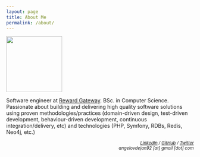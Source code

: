 ```yaml
---
layout: page
title: About Me
permalink: /about/
---
```


<img class="img-left" src="{{ site.url }}/images/100_4188-cropped.png" style="width: 150px">

Software engineer at [Reward Gateway](https://www.rewardgateway.com/). BSc. in Computer Science. Passionate about building and delivering high quality software solutions using proven methodologies/practices (domain-driven design, test-driven development, behaviour-driven development, continuous integration/delivery, etc) and technologies (PHP, Symfony, RDBs, Redis, Neo4j, etc.)

<p style="text-align: right">
<small><em>
	<a href="https://www.linkedin.com/in/angelovdejan">LinkedIn</a> /
	<a href="http://github.com/angelov">GitHub</a> /
	<a href="https://twitter.com/angelovdejan">Twitter</a>
	<br />
	angelovdejan92 [at] gmail [dot] com</em>
</small>
</p>
